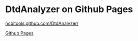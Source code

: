 DtdAnalyzer on Github Pages
=====
[ncbitools.github.com/DtdAnalyzer/](ncbitools.github.com/DtdAnalyzer/)

[Github Pages](http://pages.github.com)